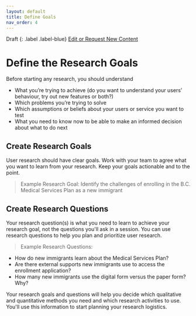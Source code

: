 ```yaml
---
layout: default
title: Define Goals
nav_order: 4
---
```


Draft
{: .label .label-blue}
[Edit or Request New Content](https://github.com/bcgov/user-research-guide/issues/new/choose)

# Define the Research Goals
Before starting any research, you should understand

- What you’re trying to achieve (do you want to understand your users’ behaviour, try out new features or both?)
- Which problems you’re trying to solve
- Which assumptions or beliefs about your users or service you want to test
- What you need to know now to be able to make an informed decision about what to do next

## Create Research Goals

User research should have clear goals. Work with your team to agree what you want to learn from your research. Keep your goals actionable and to the point.

>Example Research Goal: Identify the challenges of enrolling in the B.C. Medical Services Plan as a new immigrant

## Create Research Questions

Your research question(s) is what you need to learn to achieve your research goal, not the questions you'll ask in a session. You can use research questions to help you plan and prioritize user research.

> Example Research Questions:
- How do new immigrants learn about the Medical Services Plan?
- Are there external supports new immigrants use to access the enrollment application?
- How many new immigrants use the digital form versus the paper form? Why?

Your research goals and questions will help you decide which qualitative and quantitative methods you need and which research activities to use. You'll use this information to start planning your research logistics.
